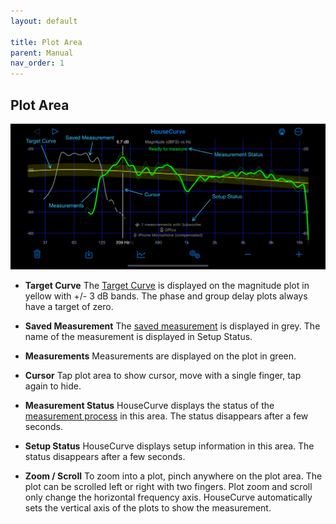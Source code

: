 ```yaml
---
layout: default

title: Plot Area
parent: Manual
nav_order: 1
---
```


## Plot Area
![housecurve plot area](/assets/img/plot_area.png "HouseCurve Measure plot area")

- **Target Curve** The [Target Curve](plot_setup.md#target-curve) is displayed on the magnitude plot in yellow with +/- 3 dB bands. The phase and group delay plots always have a target of zero.

- **Saved Measurement** The [saved measurement](plot_setup.md#saved-measurement) is displayed in grey.  The name of the measurement is displayed in Setup Status.

- **Measurements** Measurements are displayed on the plot in green.

- **Cursor** Tap plot area to show cursor, move with a single finger, tap again to hide.

- **Measurement Status** HouseCurve displays the status of the [measurement process](/USAGE.md#measurement-process) in this area.  The status disappears after a few seconds.

- **Setup Status** HouseCurve displays setup information in this area.  The status disappears after a few seconds.

- **Zoom / Scroll** To zoom into a plot, pinch anywhere on the plot area.  The plot can be scrolled left or right with two fingers.  Plot zoom and scroll only change the horizontal frequency axis.  HouseCurve automatically sets the vertical axis of the plots to show the measurement.


